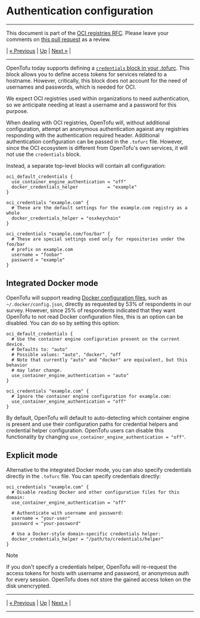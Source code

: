 # Authentication configuration

---

This document is part of the [OCI registries RFC](../20241206-oci-registries.md).  Please leave your comments on [this pull request](https://github.com/opentofu/opentofu/pull/2163) as a review.

| [« Previous](6-modules.md) | [Up](../20241206-oci-registries.md) | [Next »](8-open-questions.md) |

---

OpenTofu today supports defining a [`credentials` block in your .tofurc](https://opentofu.org/docs/cli/config/config-file/#credentials). This block allows you to define access tokens for services related to a hostname. However, critically, this block does not account for the need of usernames and passwords, which is needed for OCI.

We expect OCI registries used within organizations to need authentication, so we anticipate needing at least a username and a password for this purpose.

When dealing with OCI registries, OpenTofu will, without additional configuration, attempt an anonymous authentication against any registries responding with the authentication required header. Additional authentication configuration can be passed in the `.tofurc` file. However, since the OCI ecosystem is different from OpenTofu's own services, it will not use the `credentials` block.

Instead, a separate top-level blocks will contain all configuration:

```hcl
oci_default_credentials {
  use_container_engine_authentication = "off"
  docker_credentials_helper           = "example"
}

oci_credentials "example.com" {
  # These are the default settings for the example.com registry as a whole
  docker_credentials_helper = "osxkeychain"
}

oci_credentials "example.com/foo/bar" {
  # These are special settings used only for repositories under the foo/bar
  # prefix on example.com
  username = "foobar"
  password = "example"
}
```

## Integrated Docker mode

OpenTofu will support reading [Docker configuration files](https://github.com/moby/moby/blob/131e2bf12b2e1b3ee31b628a501f96bbb901f479/cliconfig/config.go#L49), such as `~/.docker/config.json`, directly as requested by 53% of respondents in our survey. However, since 25% of respondents indicated that they want OpenTofu to not read Docker configuration files, this is an option can be disabled. You can do so by setting this option:

```hcl
oci_default_credentials {
  # Use the container engine configuration present on the current device.
  # Defaults to: "auto"
  # Possible values: "auto", "docker", "off
  # Note that currently "auto" and "docker" are equivalent, but this behavior
  # may later change.
  use_container_engine_authentication = "auto"
}

oci_credentials "example.com" {
  # Ignore the container engine configuration for example.com:
  use_container_engine_authentication = "off"
}
```

By default, OpenTofu will default to auto-detecting which container engine is present and use their configuration paths for credential helpers and credential helper configuration. OpenTofu users can disable this functionality by changing `use_container_engine_authentication = "off"`.

## Explicit mode

Alternative to the integrated Docker mode, you can also specify credentials directly in the `.tofurc` file. You can specify credentials directly:

```hcl
oci_credentials "example.com" {
  # Disable reading Docker and other configuration files for this domain:
  use_container_engine_authentication = "off"

  # Authenticate with username and password:
  username = "your-user"
  password = "your-password"

  # Use a Docker-style domain-specific credentials helper:
  docker_credentials_helper = "/path/to/credentials/helper"
}
```

> [!NOTE]
> If you don't specify a credentials helper, OpenTofu will re-request the access tokens for hosts with username and password, or anonymous auth for every session. OpenTofu does not store the gained access token on the disk unencrypted.

---

| [« Previous](6-modules.md) | [Up](../20241206-oci-registries.md) | [Next »](8-open-questions.md) |

---
